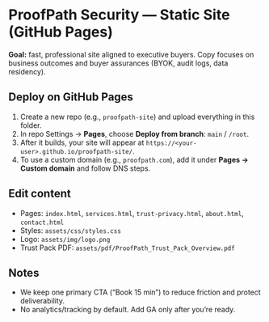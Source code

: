 # ProofPath Security — Static Site (GitHub Pages)

**Goal:** fast, professional site aligned to executive buyers. Copy focuses on business outcomes and buyer assurances (BYOK, audit logs, data residency).

## Deploy on GitHub Pages
1. Create a new repo (e.g., `proofpath-site`) and upload everything in this folder.
2. In repo Settings → **Pages**, choose **Deploy from branch**: `main` / `/root`.
3. After it builds, your site will appear at `https://<your-user>.github.io/proofpath-site/`.
4. To use a custom domain (e.g., `proofpath.com`), add it under **Pages → Custom domain** and follow DNS steps.

## Edit content
- Pages: `index.html`, `services.html`, `trust-privacy.html`, `about.html`, `contact.html`
- Styles: `assets/css/styles.css`
- Logo: `assets/img/logo.png`
- Trust Pack PDF: `assets/pdf/ProofPath_Trust_Pack_Overview.pdf`

## Notes
- We keep one primary CTA (“Book 15 min”) to reduce friction and protect deliverability.
- No analytics/tracking by default. Add GA only after you’re ready.
